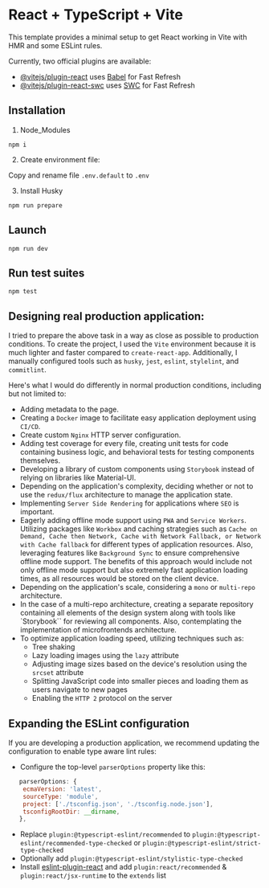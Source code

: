 # React + TypeScript + Vite

This template provides a minimal setup to get React working in Vite with HMR and some ESLint rules.

Currently, two official plugins are available:

- [@vitejs/plugin-react](https://github.com/vitejs/vite-plugin-react/blob/main/packages/plugin-react/README.md) uses [Babel](https://babeljs.io/) for Fast Refresh
- [@vitejs/plugin-react-swc](https://github.com/vitejs/vite-plugin-react-swc) uses [SWC](https://swc.rs/) for Fast Refresh

## Installation

1. Node_Modules

```
npm i
```

2. Create environment file:

Copy and rename file `.env.default` to `.env`

3. Install Husky

```
npm run prepare
```

## Launch

```
npm run dev
```

## Run test suites

```
npm test
```

## Designing real production application:

I tried to prepare the above task in a way as close as possible to production conditions. To create the project, I used the `Vite` environment because it is much lighter and faster compared to `create-react-app`. Additionally, I manually configured tools such as `husky`, `jest`, `eslint`, `stylelint`, and `commitlint`.

Here's what I would do differently in normal production conditions, including but not limited to:

- Adding metadata to the page.
- Creating a `Docker` image to facilitate easy application deployment using `CI/CD`.
- Create custom `Nginx` HTTP server configuration.
- Adding test coverage for every file, creating unit tests for code containing business logic, and behavioral tests for testing components themselves.
- Developing a library of custom components using `Storybook` instead of relying on libraries like Material-UI.
- Depending on the application's complexity, deciding whether or not to use the `redux/flux` architecture to manage the application state.
- Implementing `Server Side Rendering` for applications where `SEO` is important.
- Eagerly adding offline mode support using `PWA` and `Service Workers`. Utilizing packages like `Workbox` and caching strategies such as `Cache on Demand, Cache then Network, Cache with Network Fallback, or Network with Cache fallback` for different types of application resources. Also, leveraging features like `Background Sync` to ensure comprehensive offline mode support. The benefits of this approach would include not only offline mode support but also extremely fast application loading times, as all resources would be stored on the client device.
- Depending on the application's scale, considering a `mono` or `multi-repo` architecture.
- In the case of a multi-repo architecture, creating a separate repository containing all elements of the design system along with tools like `Storybook`` for reviewing all components. Also, contemplating the implementation of microfrontends architecture.
- To optimize application loading speed, utilizing techniques such as:
  - Tree shaking
  - Lazy loading images using the `lazy` attribute
  - Adjusting image sizes based on the device's resolution using the `srcset` attribute
  - Splitting JavaScript code into smaller pieces and loading them as users navigate to new pages
  - Enabling the `HTTP 2` protocol on the server

## Expanding the ESLint configuration

If you are developing a production application, we recommend updating the configuration to enable type aware lint rules:

- Configure the top-level `parserOptions` property like this:

```js
   parserOptions: {
    ecmaVersion: 'latest',
    sourceType: 'module',
    project: ['./tsconfig.json', './tsconfig.node.json'],
    tsconfigRootDir: __dirname,
   },
```

- Replace `plugin:@typescript-eslint/recommended` to `plugin:@typescript-eslint/recommended-type-checked` or `plugin:@typescript-eslint/strict-type-checked`
- Optionally add `plugin:@typescript-eslint/stylistic-type-checked`
- Install [eslint-plugin-react](https://github.com/jsx-eslint/eslint-plugin-react) and add `plugin:react/recommended` & `plugin:react/jsx-runtime` to the `extends` list
